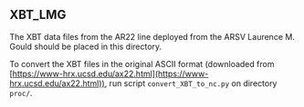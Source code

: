 XBT_LMG
-------

The XBT data files from the AR22 line deployed from the ARSV Laurence M. Gould should be placed in this directory.

To convert the XBT files in the original ASCII format (downloaded from [https://www-hrx.ucsd.edu/ax22.html](https://www-hrx.ucsd.edu/ax22.html)), run script `convert_XBT_to_nc.py` on directory `proc/`.
